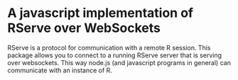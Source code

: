 # A javascript implementation of RServe over WebSockets

RServe is a protocol for communication with a remote R session. This
package allows you to connect to a running RServe server that is
serving over websockets. This way node.js (and javascript programs in
general) can communicate with an instance of R.
